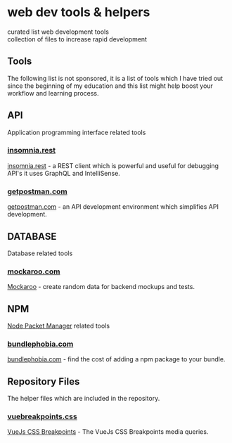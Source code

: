# web dev tools & helpers
curated list web development tools
<br>
collection of files to increase rapid development

## Tools
The following list is not sponsored, it is a list of tools which I have tried out since the beginning of my education and this list might help boost your workflow and learning process.

## API
Application programming interface related tools

### [insomnia.rest](https://insomnia.rest/)
[insomnia.rest](https://insomnia.rest/) - a REST client which is powerful and useful for debugging API's it uses GraphQL and IntelliSense.

### [getpostman.com](https://www.getpostman.com/)
[getpostman.com](https://www.getpostman.com/) - an API development environment which simplifies API development.

## DATABASE
Database related tools

### [mockaroo.com](https://mockaroo.com/)
[Mockaroo](https://mockaroo.com/) - create random data for backend mockups and tests.

## NPM
[Node Packet Manager](https://www.npmjs.com/) related tools

### [bundlephobia.com](https://bundlephobia.com/)
[bundlephobia.com](https://bundlephobia.com/) - find the cost of adding a npm package to your bundle.

## Repository Files
The helper files which are included in the repository.

### [vuebreakpoints.css](https://github.com/pospisk/helpers/blob/master/vuebreakpoints.css)
[VueJs CSS Breakpoints](https://github.com/pospisk/helpers/blob/master/vuebreakpoints.css) - The VueJs CSS Breakpoints media queries.
